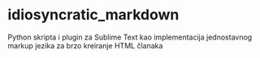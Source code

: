 # idiosyncratic_markdown
Python skripta i plugin za Sublime Text kao implementacija jednostavnog markup jezika za brzo kreiranje HTML članaka
